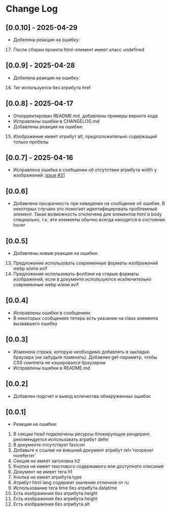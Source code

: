 # Change Log


## [0.0.10] - 2025-04-29

+ Добелена реакция на ошибку:
17. После сборки проекта html-элемент имеет класс undefined

## [0.0.9] - 2025-04-28

+ Добелена реакция на ошибку:
16. Тег <a> используется без атрибута href

## [0.0.8] - 2025-04-17

+ Откорректирован README.md, добавлены примеры верного кода
+ Исправлены ошибки в CHANGELOG.md
+ Добавлены реакция на ошибки:
15. Изображение имеет атрибут alt, предположительно содержащий только пробелы

## [0.0.7] - 2025-04-16

+ Исправлена ошибка в сообщении об отсутствии атрибута width у изображений: [issue #21](https://github.com/ai36/ai36.github.io/issues/21#issue-2999581357)

## [0.0.6]

+ Добавлена прозрачность при наведении на сообщение об ошибке. В некоторых случаях это помогает идентифицировать проблемный элемент. Такая возможность отключена для элементов html и body специально, т.к. эти элементы обычно всегда находятся в состоянии hover

## [0.0.5]

+ Добавлены новые реакции на ошибки:
13. Предложение использовать современные форматы изображений webp и/или avif
14. Предложение использовать фолбэки на старые форматы изображений, если в документе используются исключительно современные webp и/или avif

## [0.0.4]

+ Исправлены ошибки в сообщениях
+ В некоторых сообщениях теперь есть указание на class элемента вызвавшего ошибку

## [0.0.3]

+ Изменена строка, которую необходимо добавлять в закладки браузера (не забудьте поменять). Добавлен get-параметр, чтобы CSS сниппета не кэшировался браузером
+ Исправлены ошибки в README.md

## [0.0.2]

+ Добавлен подсчет и вывод количества обнаруженных ошибок

## [0.0.1]

+ Реакции на ошибки:
1. В секции head подключены ресурсы блокирующие рендеринг, рекомендуется использовать атрибут defer
2. В документе отсутствует favicon
3. Добавьте к ссылке на внешний документ атрибут rel='noopener noreferrer'
4. Секция не имеет заголовка h2
5. Кнопка не имеет текстового содержимого или доступного описания
6. Документ не имеет тега h1
7. Кнопка не имеет атрибута type
8. Атрибут html lang содержит значение отличное от ru
9. Использование тега time без атрибута datatime
10. Есть изображения без атрибута height
11. Есть изображения без атрибута height
12. Есть изображения без атрибута alt